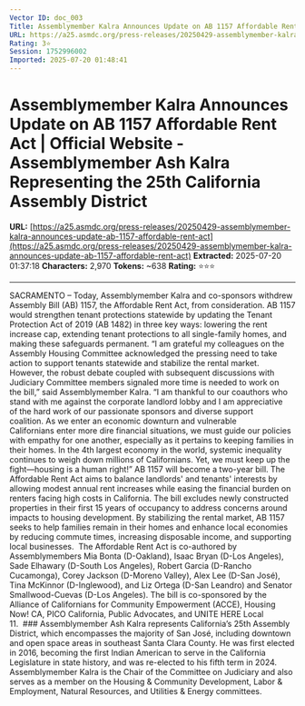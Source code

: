 ```yaml
---
Vector ID: doc_003
Title: Assemblymember Kalra Announces Update on AB 1157 Affordable Rent Act | Official Website - Assemblymember Ash Kalra Representing the 25th California Assembly District
URL: https://a25.asmdc.org/press-releases/20250429-assemblymember-kalra-announces-update-ab-1157-affordable-rent-act
Rating: 3⭐
Session: 1752996002
Imported: 2025-07-20 01:48:41
---
```


# Assemblymember Kalra Announces Update on AB 1157 Affordable Rent Act | Official Website - Assemblymember Ash Kalra Representing the 25th California Assembly District

**URL:** [https://a25.asmdc.org/press-releases/20250429-assemblymember-kalra-announces-update-ab-1157-affordable-rent-act](https://a25.asmdc.org/press-releases/20250429-assemblymember-kalra-announces-update-ab-1157-affordable-rent-act)
**Extracted:** 2025-07-20 01:37:18
**Characters:** 2,970
**Tokens:** ~638
**Rating:** ⭐⭐⭐

---

SACRAMENTO – Today, Assemblymember Kalra and co-sponsors withdrew Assembly Bill (AB) 1157, the Affordable Rent Act, from consideration. AB 1157 would strengthen tenant protections statewide by updating the Tenant Protection Act of 2019 (AB 1482) in three key ways: lowering the rent increase cap, extending tenant protections to all single-family homes, and making these safeguards permanent. “I am grateful my colleagues on the Assembly Housing Committee acknowledged the pressing need to take action to support tenants statewide and stabilize the rental market. However, the robust debate coupled with subsequent discussions with Judiciary Committee members signaled more time is needed to work on the bill,” said Assemblymember Kalra. “I am thankful to our coauthors who stand with me against the corporate landlord lobby and I am appreciative of the hard work of our passionate sponsors and diverse support coalition. As we enter an economic downturn and vulnerable Californians enter more dire financial situations, we must guide our policies with empathy for one another, especially as it pertains to keeping families in their homes. In the 4th largest economy in the world, systemic inequality continues to weigh down millions of Californians. Yet, we must keep up the fight—housing is a human right!” AB 1157 will become a two-year bill. The Affordable Rent Act aims to balance landlords' and tenants' interests by allowing modest annual rent increases while easing the financial burden on renters facing high costs in California. The bill excludes newly constructed properties in their first 15 years of occupancy to address concerns around impacts to housing development. By stabilizing the rental market, AB 1157 seeks to help families remain in their homes and enhance local economies by reducing commute times, increasing disposable income, and supporting local businesses.  The Affordable Rent Act is co-authored by Assemblymembers Mia Bonta (D-Oakland), Isaac Bryan (D-Los Angeles), Sade Elhawary (D-South Los Angeles), Robert Garcia (D-Rancho Cucamonga), Corey Jackson (D-Moreno Valley), Alex Lee (D-San José), Tina McKinnor (D-Inglewood), and Liz Ortega (D-San Leandro) and Senator Smallwood-Cuevas (D-Los Angeles). The bill is co-sponsored by the Alliance of Californians for Community Empowerment (ACCE), Housing Now! CA, PICO California, Public Advocates, and UNITE HERE Local 11.  ### Assemblymember Ash Kalra represents California’s 25th Assembly District, which encompasses the majority of San José, including downtown and open space areas in southeast Santa Clara County. He was first elected in 2016, becoming the first Indian American to serve in the California Legislature in state history, and was re-elected to his fifth term in 2024. Assemblymember Kalra is the Chair of the Committee on Judiciary and also serves as a member on the Housing & Community Development, Labor & Employment, Natural Resources, and Utilities & Energy committees.
